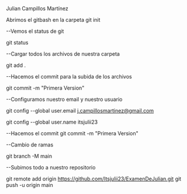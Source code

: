 Julian Campillos Martínez

Abrimos el gitbash en la carpeta
git init

--Vemos el status de git 

git status

--Cargar todos los archivos de nuestra carpeta

git add .

--Hacemos el commit para la subida de los archivos

git commit -m "Primera Version"

--Configuramos nuestro email y nuestro usuario

git config --global user.email j.campillosmartinez@gmail.com

git config --global user.name itsjulii23

--Hacemos el commit
git commit -m "Primera Version"

--Cambio de ramas

git branch -M main

--Subimos todo a nuestro repositorio

git remote add origin https://github.com/Itsjulii23/ExamenDeJulian.git
git push -u origin main
